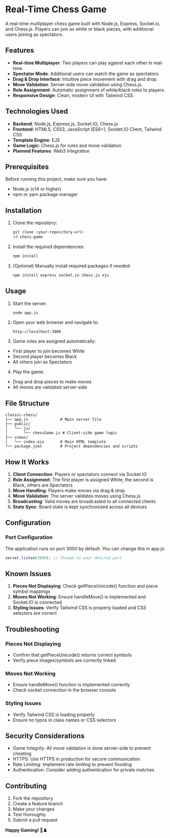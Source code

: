 # Real-Time Chess Game

A real-time multiplayer chess game built with Node.js, Express, Socket.io, and Chess.js. Players can join as white or black pieces, with additional users joining as spectators.

## Features

- **Real-time Multiplayer**: Two players can play against each other in real-time.
- **Spectator Mode**: Additional users can watch the game as spectators.
- **Drag & Drop Interface**: Intuitive piece movement with drag and drop.
- **Move Validation**: Server-side move validation using Chess.js.
- **Role Assignment**: Automatic assignment of white/black roles to players.
- **Responsive Design**: Clean, modern UI with Tailwind CSS.

## Technologies Used

- **Backend**: Node.js, Express.js, Socket.IO, Chess.js
- **Frontend**: HTML5, CSS3, JavaScript (ES6+), Socket.IO Client, Tailwind CSS
- **Template Engine**: EJS
- **Game Logic**: Chess.js for rules and move validation
- **Planned Features**: Web3 integration

## Prerequisites

Before running this project, make sure you have:
- Node.js (v14 or higher)
- npm or yarn package manager

## Installation

1. Clone the repository:
   ```bash
   git clone <your-repository-url>
   cd chess-game
   ```

2. Install the required dependencies:
   ```bash
   npm install
   ```

3. (Optional) Manually install required packages if needed:
   ```bash
   npm install express socket.io chess.js ejs
   ```

## Usage

1. Start the server:
   ```bash
   node app.js
   ```
   
2. Open your web browser and navigate to:
   ```arduino
   http://localhost:3000
   ```
   
3. Game roles are assigned automatically:
- First player to join becomes White
- Second player becomes Black
- All others join as Spectators

4. Play the game:
- Drag and drop pieces to make moves
- All moves are validated server-side

## File Structure
```
classic-chess/
├── app.js              # Main server file
├── public/
│   └── js/
│       └── chessGame.js # Client-side game logic
├── views/
│   └── index.ejs       # Main HTML template
└── package.json        # Project dependencies and scripts
```

## How It Works

1. **Client Connection**: Players or spectators connect via Socket.IO
2. **Role Assignment**: The first player is assigned White, the second is Black, others are Spectators
3. **Move Handling**: Players make moves via drag & drop
4. **Move Validation**: The server validates moves using Chess.js
5. **Broadcasting**: Valid moves are broadcasted to all connected clients
6. **State Sync**: Board state is kept synchronized across all devices

## Configuration

### Port Configuration

The application runs on port 3000 by default. You can change this in app.js:
```javascript
server.listen(3000); // Change to your desired port
```

## Known Issues

1. **Pieces Not Displaying**: Check getPieceUnicode() function and piece symbol mappings
2. **Moves Not Working**: Ensure handleMove() is implemented and Socket.IO is connected
3. **Styling Issues**: Verify Tailwind CSS is properly loaded and CSS selectors are correct

## Troubleshooting

### Pieces Not Displaying

- Confirm that getPieceUnicode() returns correct symbols
- Verify piece images/symbols are correctly linked

### Moves Not Working
- Ensure handleMove() function is implemented correctly
- Check socket connection in the browser console

### Styling Issues
- Verify Tailwind CSS is loading properly
- Ensure no typos in class names or CSS selectors

## Security Considerations

- Game Integrity: All move validation is done server-side to prevent cheating
- HTTPS: Use HTTPS in production for secure communication
- Rate Limiting: Implement rate limiting to prevent flooding
- Authentication: Consider adding authentication for private matches

## Contributing
1. Fork the repository
2. Create a feature branch
3. Make your changes
4. Test thoroughly
5. Submit a pull request

**Happy Gaming! 🎯♟️**
